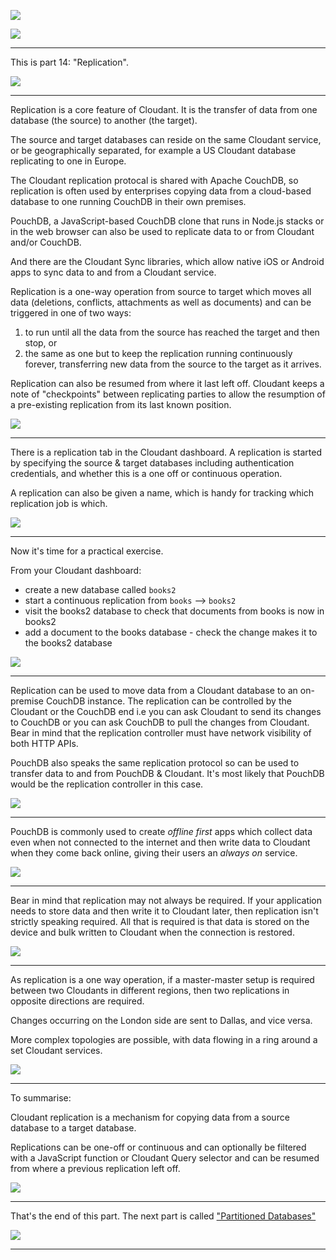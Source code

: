 ![](slides/Slide0.png)



![](slides/Slide1.png)

---

This is part 14: "Replication". 

![](slides/Slide101.png)

---

Replication is a core feature of Cloudant. It is the transfer of data from one database (the source) to another (the target).

The source and target databases can reside on the same Cloudant service, or be geographically separated, for example a US Cloudant database replicating to one in Europe.

The Cloudant replication protocal is shared with Apache CouchDB, so replication is often used by enterprises copying data from a cloud-based database to one running CouchDB in their own premises.

PouchDB, a JavaScript-based CouchDB clone that runs in Node.js stacks or in the web browser can also be used to replicate data to or from Cloudant and/or CouchDB.

And there are the Cloudant Sync libraries, which allow native iOS or Android apps to sync data to and from a Cloudant service.

Replication is a one-way operation from source to target which moves all data (deletions, conflicts, attachments as well as documents) and can be triggered in one of two ways:

1. to run until all the data from the source has reached the target and then stop, or
2. the same as one but to keep the replication running continuously forever, transferring new data from the source to the target as it arrives.

Replication can also be resumed from where it last left off. Cloudant keeps a note of "checkpoints" between replicating parties to allow the resumption of a pre-existing replication from its last known position.

![](slides/Slide102.png)

---

There is a replication tab in the Cloudant dashboard. A replication is started by specifying the source & target databases including authentication credentials, and whether this is a one off or continuous operation.

A replication can also be given a name, which is handy for tracking which replication job is which.

![](slides/Slide103.png)

---

Now it's time for a practical exercise.

From your Cloudant dashboard:

- create a new database called `books2`
- start a continuous replication from `books` --> `books2`
- visit the books2 database to check that documents from books is now in books2
- add a document to the books database - check the change makes it to the books2 database

![](slides/Slide104.png)

---

Replication can be used to move data from a Cloudant database to an on-premise CouchDB instance. The replication can be controlled by the Cloudant or the CouchDB end i.e you can ask Cloudant to send its changes to CouchDB or you can ask CouchDB to pull the changes from Cloudant. Bear in mind that the replication controller must have network visibility of both HTTP APIs.

PouchDB also speaks the same replication protocol so can be used to transfer data to and from PouchDB & Cloudant. It's most likely that PouchDB would be the replication controller in this case.

![](slides/Slide105.png)

---

PouchDB is commonly used to create _offline first_ apps which collect data even when not connected to the internet and then write data to Cloudant when they come back online, giving their users an _always on_ service.

![](slides/Slide106.png)

---

Bear in mind that replication may not always be required. If your application needs to store data and then write it to Cloudant later, then replication isn't strictly speaking required. All that is required is that data is stored on the device and bulk written to Cloudant when the connection is restored. 

![](slides/Slide107.png)

---

As replication is a one way operation, if a master-master setup is required between two Cloudants in different regions, then two replications in opposite directions are required.

Changes occurring on the London side are sent to Dallas, and vice versa.

More complex topologies are possible, with data flowing in a ring around a set Cloudant services. 

![](slides/Slide108.png)

---

To summarise:

Cloudant replication is a mechanism for copying data from a source database to a target database. 

Replications can be one-off or continuous and can optionally be filtered with a JavaScript function or Cloudant Query selector and can be resumed from where a previous replication left off.

![](slides/Slide109.png)

---

That's the end of this part. The next part is called ["Partitioned Databases"](./Part&#32;15&#32;-&#32;Partitioned&#32;Databases.md)
 
![](slides/Slide0.png)

---